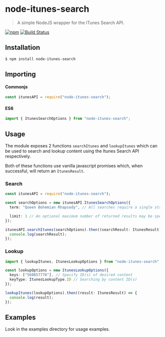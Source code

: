 # node-itunes-search

> A simple NodeJS wrapper for the ITunes Search API.

[![npm](https://img.shields.io/npm/v/node-itunes-search.svg)](https://www.npmjs.com/package/node-itunes-search)
[![Build Status](https://travis-ci.org/jacob-shuman/node-itunes-search.svg?branch=master)](https://travis-ci.org/jacob-shuman/node-itunes-search)

## Installation

```bash
$ npm install node-itunes-search
```

## Importing

#### Commonjs

```ts
const itunesAPI = require("node-itunes-search");
```

#### ES6

```ts
import { ItunesSearchOptions } from "node-itunes-search";
```

## Usage

The module exposes 2 functions `searchItunes` and `lookupItunes` which can be used to search and lookup content using the Itunes Search API respectively.

Both of these functions use vanilla javascript promises which, when successful, will return an `ItunesResult`.

### Search

```ts
const itunesAPI = require("node-itunes-search");

const searchOptions = new itunesAPI.ItunesSearchOptions({
  term: "Queen Bohemian Rhapsody", // All searches require a single string query.

  limit: 1 // An optional maximum number of returned results may be specified.
});

itunesAPI.searchItunes(searchOptions).then((searchResult: ItunesResult) => {
  console.log(searchResult);
});
```

### Lookup

```ts
import { lookupItunes, ItunesLookupOptions } from "node-itunes-search";

const lookupOptions = new ItunesLookupOptions({
  keys: ["560857776"], // Specify ID(s) of desired content
  keyType: ItunesLookupType.ID // Searching by content ID(s)
});

lookupItunes(lookupOptions).then((result: ItunesResult) => {
  console.log(result);
});
```

## Examples

Look in the examples directory for usage examples.
